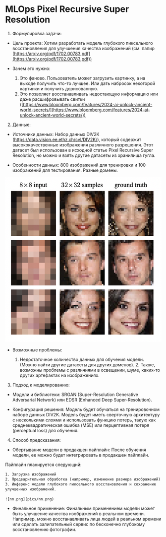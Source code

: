 # MLOps Pixel Recursive Super Resolution

1. Формулировка задачи:

- Цель проекта: Хотим разработать модель глубокого пиксельного восстановления для улучшения качества изображений (см. папир [https://arxiv.org/pdf/1702.00783.pdf](https://arxiv.org/pdf/1702.00783.pdf))

- Зачем это нужно: 

    1. Это фаново. Пользователь может загрузить картинку, а на выходе получить что-то лучшее. Или дать набросок некоторой картинки и получить дорисованную.
    2. Это позволяет восстанавливать недостающую информацию или даже расшифровывать свитки ([https://www.bloomberg.com/features/2024-ai-unlock-ancient-world-secrets/](https://www.bloomberg.com/features/2024-ai-unlock-ancient-world-secrets/))

2. Данные:

- Источники данных: Набор данных DIV2K (https://data.vision.ee.ethz.ch/cvl/DIV2K/), который содержит высококачественные изображения различного разрешения. Этот датасет был использован в исходной статье Pixel Recursive Super Resolution, но можно и взять другие датасеты из хранилища гугла.

- Особенности данных: 800 изображений для тренировки и 100 изображений для тестирования. Разные домены.

![face.png](pics/face.png)

- Возможные проблемы: 

    1. Недостаточное количество данных для обучения модели. (Можно найти другие датасеты для других доменов).
        2. Также, возможны проблемы с различиями в освещении, шуме, каких-то других артефактах на изображениях.

3. Подход к моделированию:

- Модели и библиотеки: SRGAN (Super-Resolution Generative Adversarial Network) или EDSR (Enhanced Deep Super-Resolution).

- Конфигурация решения: Модель будет обучаться на тренировочном наборе данных DIV2K. Модель будет иметь сверточную архитектуру с несколькими слоями и использовать функцию потерь, такую как среднеквадратическая ошибка (MSE) или перцептивная потеря (perceptual loss) для обучения.

4. Способ предсказания:

- Обертывание модели в продакшен пайплайн: После обучения модели, ее можно будет интегрировать в продакшен пайплайн. 

Пайплайн планируется следующий:

    1. Загрузка изображений
    2. Предварительная обработка (например, изменение размера изображений)
    3. Инференс модели глубокого пиксельного восстановления и сохранение улучшенных изображений.
    
    ![nn.png](pics/nn.png)
    

- Финальное применение: Финальным применением модели может быть улучшение качества изображений в реальном времени. Например, можно восстанавливать лица людей в реальном времени или сделать залипательный сервис по бесконечно глубокому восстановлению фотографии.